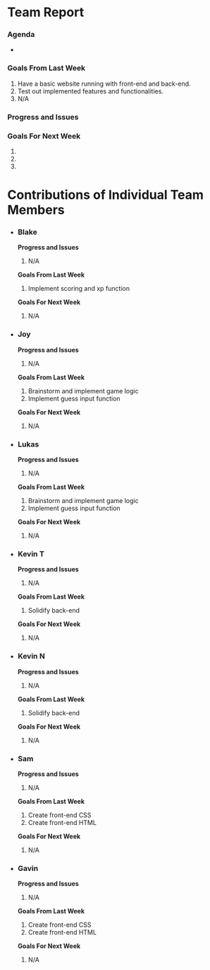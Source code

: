 # Team Report
### Agenda
- 

### Goals From Last Week
1. Have a basic website running with front-end and back-end.
2. Test out implemented features and functionalities.
3. N/A
   
### Progress and Issues


### Goals For Next Week
1. 
2. 
3. 

# Contributions of Individual Team Members

- ### Blake
  **Progress and Issues**
  1) N/A
  
  **Goals From Last Week**
  1) Implement scoring and xp function
     
  **Goals For Next Week**
  1) N/A

- ### Joy
  **Progress and Issues**
  1) N/A
  
  **Goals From Last Week**
  1) Brainstorm and implement game logic
  2) Implement guess input function
     
  **Goals For Next Week**
  1) N/A

- ### Lukas
  **Progress and Issues**
  1) N/A
  
  **Goals From Last Week**
  1) Brainstorm and implement game logic
  2) Implement guess input function
   
  **Goals For Next Week**
  1) N/A


- ### Kevin T
  **Progress and Issues**
  1) N/A

  **Goals From Last Week**
  1) Solidify back-end

  **Goals For Next Week**
  1) N/A

- ### Kevin N
  **Progress and Issues**
  1) N/A  
  
  **Goals From Last Week**
  1) Solidify back-end
  
  **Goals For Next Week**
  1) N/A

- ### Sam
  **Progress and Issues**
  1) N/A
  
  **Goals From Last Week**
  1) Create front-end CSS
  2) Create front-end HTML
     
  **Goals For Next Week**
  1) N/A

- ### Gavin
  **Progress and Issues**
  1) N/A
  
  **Goals From Last Week**
  1) Create front-end CSS
  2) Create front-end HTML
     
  **Goals For Next Week**
  1) N/A


